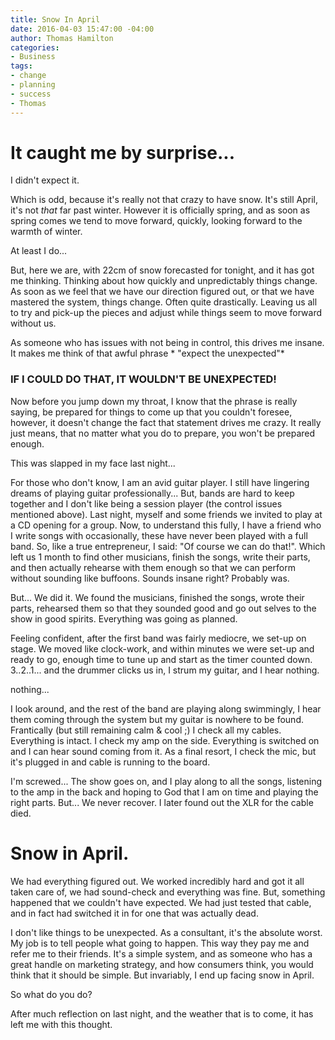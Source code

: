 ```yaml
---
title: Snow In April
date: 2016-04-03 15:47:00 -04:00
author: Thomas Hamilton
categories:
- Business
tags:
- change
- planning
- success
- Thomas
---
```


# It caught me by surprise...

I didn't expect it.

Which is odd, because it's really not that crazy to have snow. It's still April, it's not *that* far past winter. However it is officially spring, and as soon as spring comes we tend to move forward, quickly, looking forward to the warmth of winter.

At least I do...

But, here we are, with 22cm of snow forecasted for tonight, and it has got me thinking. Thinking about how quickly and unpredictably things change. As soon as we feel that we have our direction figured out, or that we have mastered the system, things change. Often quite drastically. Leaving us all to try and pick-up the pieces and adjust while things seem to move forward without us.

As someone who has issues with not being in control, this drives me insane. It makes me think of that awful phrase \* "expect the unexpected"\*

### IF I COULD DO THAT, IT WOULDN'T BE UNEXPECTED!

Now before you jump down my throat, I know that the phrase is really saying, be prepared for things to come up that you couldn't foresee, however, it doesn't change the fact that statement drives me crazy. It really just means, that no matter what you do to prepare, you won't be prepared enough.

This was slapped in my face last night...

For those who don't know, I am an avid guitar player. I still have lingering dreams of playing guitar professionally... But, bands are hard to keep together and I don't like being a session player (the control issues mentioned above). Last night, myself and some friends we invited to play at a CD opening for a group. Now, to understand this fully, I have a friend who I write songs with occasionally, these have never been played with a full band. So, like a true entrepreneur, I said: "Of course we can do that!". Which left us 1 month to find other musicians, finish the songs, write their parts, and then actually rehearse with them enough so that we can perform without sounding like buffoons. Sounds insane right? Probably was.

But... We did it. We found the musicians, finished the songs, wrote their parts, rehearsed them so that they sounded good and go out selves to the show in good spirits. Everything was going as planned.

Feeling confident, after the first band was fairly mediocre, we set-up on stage. We moved like clock-work, and within minutes we were set-up and ready to go, enough time to tune up and start as the timer counted down. 3..2..1... and the drummer clicks us in, I strum my guitar, and I hear nothing.

nothing...

I look around, and the rest of the band are playing along swimmingly, I hear them coming through the system but my guitar is nowhere to be found. Frantically (but still remaining calm & cool ;) I check all my cables. Everything is intact. I check my amp on the side. Everything is switched on and I can hear sound coming from it. As a final resort, I check the mic, but it's plugged in and cable is running to the board.

I'm screwed... The show goes on, and I play along to all the songs, listening to the amp in the back and hoping to God that I am on time and playing the right parts. But... We never recover. I later found out the XLR for the cable died.

# Snow in April.

We had everything figured out. We worked incredibly hard and got it all taken care of, we had sound-check and everything was fine. But, something happened that we couldn't have expected. We had just tested that cable, and in fact had switched it in for one that was actually dead.

I don't like things to be unexpected. As a consultant, it's the absolute worst. My job is to tell people what going to happen. This way they pay me and refer me to their friends. It's a simple system, and as someone who has a great handle on marketing strategy, and how consumers think, you would think that it should be simple. But invariably, I end up facing snow in April.

So what do you do?

After much reflection on last night, and the weather that is to come, it has left me with this thought.
